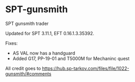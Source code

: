 # SPT-gunsmith
SPT gunsmith trader

Updated for SPT 3.11.1, EFT 0.16.1.3.35392.

Fixes:
- AS VAL now has a handguard
- Added G17, PP-19-01 and T5000M for Mechaninc quest 

All credit goes to https://hub.sp-tarkov.com/files/file/1022-gunsmith/#comments
